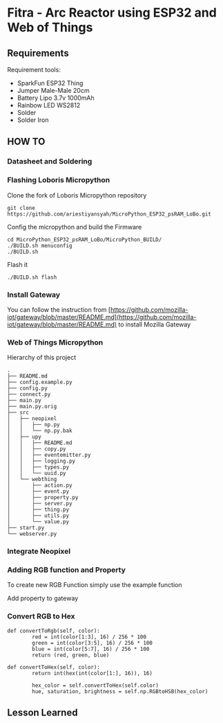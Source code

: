 # Fitra - Arc Reactor using ESP32 and Web of Things

## Requirements

Requirement tools:
- SparkFun ESP32 Thing
- Jumper Male-Male 20cm
- Battery Lipo 3.7v 1000mAh
- Rainbow LED WS2812
- Solder
- Solder Iron

## HOW TO

### Datasheet and Soldering

### Flashing Loboris Micropython

Clone the fork of Loboris Micropython repository

```
git clone https://github.com/ariestiyansyah/MicroPython_ESP32_psRAM_LoBo.git
```

Config the micropython and build the Firmware
```
cd MicroPython_ESP32_psRAM_LoBo/MicroPython_BUILD/
./BUILD.sh menuconfig
./BUILD.sh
```

Flash it
```
./BUILD.sh flash
```

### Install Gateway

You can follow the instruction from
[https://github.com/mozilla-iot/gateway/blob/master/README.md](https://github.com/mozilla-iot/gateway/blob/master/README.md) to install Mozilla Gateway

### Web of Things Micropython

Hierarchy of this project

```
.
├── README.md
├── config.example.py
├── config.py
├── connect.py
├── main.py
├── main.py.orig
├── src
│   ├── neopixel
│   │   ├── np.py
│   │   └── np.py.bak
│   ├── upy
│   │   ├── README.md
│   │   ├── copy.py
│   │   ├── eventemitter.py
│   │   ├── logging.py
│   │   ├── types.py
│   │   └── uuid.py
│   └── webthing
│       ├── action.py
│       ├── event.py
│       ├── property.py
│       ├── server.py
│       ├── thing.py
│       ├── utils.py
│       └── value.py
├── start.py
└── webserver.py
```

### Integrate Neopixel

### Adding RGB function and Property

To create new RGB Function simply use the example function

Add property to gateway

### Convert RGB to Hex

```
def convertToRgb(self, color):
		red = int(color[1:3], 16) / 256 * 100
		green = int(color[3:5], 16) / 256 * 100
		blue = int(color[5:7], 16) / 256 * 100
		return (red, green, blue)

def convertToHex(self, color):
		return int(hex(int(color[1:], 16)), 16)

        hex_color = self.convertToHex(self.color)
		hue, saturation, brightness = self.np.RGBtoHSB(hex_color)
```

## Lesson Learned

##


